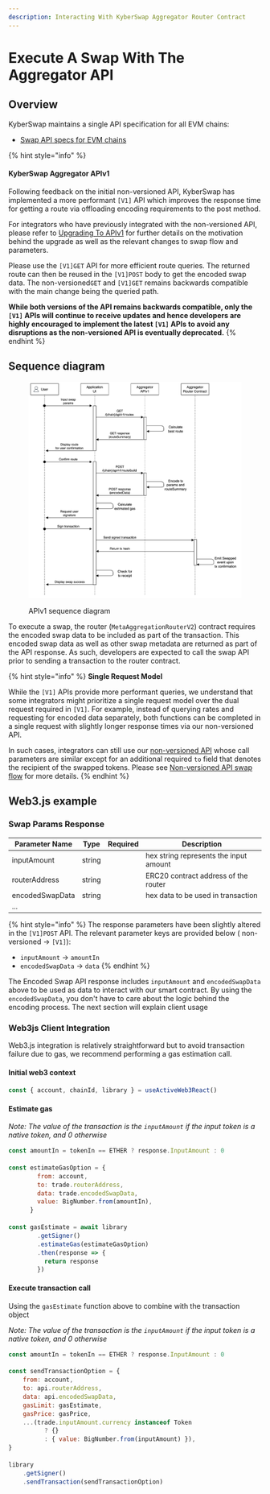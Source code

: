 ```yaml
---
description: Interacting With KyberSwap Aggregator Router Contract
---
```


# Execute A Swap With The Aggregator API

## Overview

KyberSwap maintains a single API specification for all EVM chains:

* [Swap API specs for EVM chains](../aggregator-api-specification/evm-swaps.md)

{% hint style="info" %}
#### KyberSwap Aggregator APIv1

Following feedback on the initial non-versioned API, KyberSwap has implemented a more performant `[V1]` API which improves the response time for getting a route via offloading encoding requirements to the post method.

For integrators who have previously integrated with the non-versioned API, please refer to [Upgrading To APIv1](upgrading-to-apiv1.md) for further details on the motivation behind the upgrade as well as the relevant changes to swap flow and parameters.&#x20;

Please use the `[V1]GET` API for more efficient route queries. The returned route can then be reused in the `[V1]POST` body to get the encoded swap data. The non-versioned`GET` and `[V1]GET` remains backwards compatible with the main change being the queried path.&#x20;

**While both versions of the API remains backwards compatible, only the `[V1]` APIs will continue to receive updates and hence developers are highly encouraged to implement the latest `[V1]` APIs to avoid any disruptions as the non-versioned API is eventually deprecated.**
{% endhint %}

## Sequence diagram

<figure><img src="../../../.gitbook/assets/Aggregator APIv1.jpg" alt=""><figcaption><p>APIv1 sequence diagram</p></figcaption></figure>

To execute a swap, the router (`MetaAggregationRouterV2`) contract requires the encoded swap data to be included as part of the transaction. This encoded swap data as well as other swap metadata are returned as part of the API response. As such, developers are expected to call the swap API prior to sending a transaction to the router contract.

{% hint style="info" %}
**Single Request Model**

While the `[V1]` APIs provide more performant queries, we understand that some integrators might prioritize a single request model over the dual request required in `[V1]`. For example, instead of querying rates and requesting for encoded data separately, both functions can be completed in a single request with slightly longer response times via our non-versioned API.

In such cases, integrators can still use our [non-versioned API](../aggregator-api-specification/evm-swaps.md#chain-route-encode) whose call parameters are similar except for an additional required `to` field that denotes the recipient of the swapped tokens. Please see [Non-versioned API swap flow](upgrading-to-apiv1.md#non-versioned-api-swap-flow) for more details.
{% endhint %}

## Web3.js example

### Swap Params Response[​](https://docs.kyberswap.com/Aggregator/implement-a-swap#swap-params-response) <a href="#swap-params-response" id="swap-params-response"></a>

| Parameter Name  | Type   | Required | Description                            |
| --------------- | ------ | -------- | -------------------------------------- |
| inputAmount     | string |          | hex string represents the input amount |
| routerAddress   | string |          | ERC20 contract address of the router   |
| encodedSwapData | string |          | hex data to be used in transaction     |
| ...             |        |          |                                        |

{% hint style="info" %}
The response parameters have been slightly altered in the `[V1]POST` API. The relevant parameter keys are provided below ( non-versioned -> `[V1]`):

* `inputAmount` -> `amountIn`
* `encodedSwapData` -> `data`
{% endhint %}

The Encoded Swap API response includes `inputAmount` and `encodedSwapData` above to be used as data to interact with our smart contract. By using the `encodedSwapData`, you don't have to care about the logic behind the encoding process. The next section will explain client usage

### Web3js Client Integration[​](https://docs.kyberswap.com/Aggregator/implement-a-swap#web3js-client-integration) <a href="#web3js-client-integration" id="web3js-client-integration"></a>

Web3.js integration is relatively straightforward but to avoid transaction failure due to gas, we recommend performing a gas estimation call.

#### Initial web3 context[​](https://docs.kyberswap.com/Aggregator/implement-a-swap#initial-web3-context) <a href="#initial-web3-context" id="initial-web3-context"></a>

```javascript
const { account, chainId, library } = useActiveWeb3React()
```

#### Estimate gas[​](https://docs.kyberswap.com/Aggregator/implement-a-swap#estimate-gas) <a href="#estimate-gas" id="estimate-gas"></a>

_Note: The value of the transaction is the `inputAmount` if the input token is a native token, and 0 otherwise_

```javascript
const amountIn = tokenIn == ETHER ? response.InputAmount : 0

const estimateGasOption = {
        from: account,
        to: trade.routerAddress,
        data: trade.encodedSwapData,
        value: BigNumber.from(amountIn),
      }
      
const gasEstimate = await library
        .getSigner()
        .estimateGas(estimateGasOption)
        .then(response => {
          return response
        })
```

#### Execute transaction call[​](https://docs.kyberswap.com/Aggregator/implement-a-swap#execute-transaction-call) <a href="#execute-transaction-call" id="execute-transaction-call"></a>

Using the `gasEstimate` function above to combine with the transaction object

_Note: The value of the transaction is the `inputAmount` if the input token is a native token, and 0 otherwise_

```javascript
const amountIn = tokenIn == ETHER ? response.InputAmount : 0

const sendTransactionOption = {
    from: account,
    to: api.routerAddress,
    data: api.encodedSwapData,
    gasLimit: gasEstimate,
    gasPrice: gasPrice,
    ...(trade.inputAmount.currency instanceof Token
          ? {}
          : { value: BigNumber.from(inputAmount) }),
}

library
    .getSigner()
    .sendTransaction(sendTransactionOption)
```
